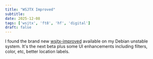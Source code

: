 ```yaml
---
title: "WSJTX Improved"
subtitle:
date: 2025-12-08
tags: ['wsjtx', 'ft8', 'hf', 'digital']
draft: false
---
```


I found the brand new
[wsjtx-improved](https://packages.debian.org/sid/wsjtx-improved)
available on my Debian unstable system.
It's the next beta plus some UI enhancements
including filters, color, etc, better location labels.

<!--more-->
